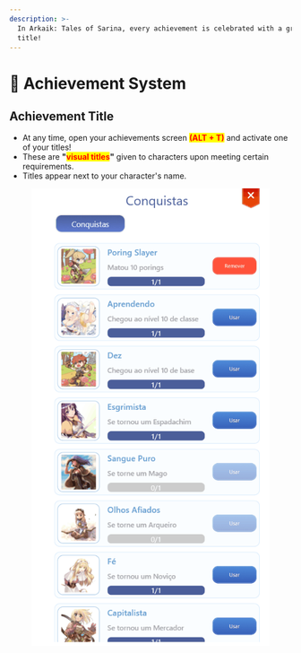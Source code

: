 ```yaml
---
description: >-
  In Arkaik: Tales of Sarina, every achievement is celebrated with a grand
  title!
---
```


# 🥇 Achievement System

## **Achievement Title**

* At any time, open your achievements screen <mark style="color:red;">**(ALT + T)**</mark> and activate one of your titles!
* These are **"**<mark style="color:red;">**visual titles**</mark>**"** given to characters upon meeting certain requirements.
* Titles appear next to your character's name.

<figure><img src="../.gitbook/assets/cca.gif" alt=""><figcaption></figcaption></figure>
